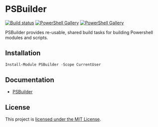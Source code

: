 # PSBuilder

[![Build status](https://ci.appveyor.com/api/projects/status/s9gs5px842ypg2b9?svg=true)](https://ci.appveyor.com/project/finarfin/psbuilder)
[![PowerShell Gallery](https://img.shields.io/powershellgallery/v/PSBuilder.svg)](https://www.powershellgallery.com/packages/PSBuilder)
[![PowerShell Gallery](https://img.shields.io/powershellgallery/dt/PSBuilder.svg)](https://www.powershellgallery.com/packages/PSBuilder)

PSBuilder provides re-usable, shared build tasks for building Powershell modules and scripts.

## Installation

```PowerShell
Install-Module PSBuilder -Scope CurrentUser
```

## Documentation
- [PSBuilder](docs/PSBuilder.md)

## License
This project is [licensed under the MIT License](LICENSE).
